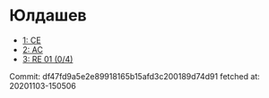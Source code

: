 # Юлдашев
- [1: CE](1.md)
- [2: AC](2.md)
- [3: RE 01 (0/4)](3.md)

Commit: df47fd9a5e2e89918165b15afd3c200189d74d91
 fetched at: 20201103-150506
